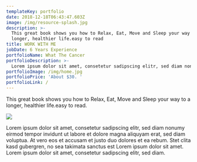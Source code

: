 ```yaml
---
templateKey: portfolio
date: 2018-12-18T06:43:47.603Z
image: /img/resource-splash.jpg
description: >-
  This great book shows you how to Relax, Eat, Move and Sleep your way to a
  longer, healthier life.easy to read 
title: WORK WITH ME
jobDate: 6 Years Experience
portfolioName: What The Cancer
portfolioDescription: >-
  Lorem ipsum dolor sit amet, consetetur sadipscing elitr, sed diam nonumy eirmod tempor invidunt ut labore et dolore magna aliquyam erat, sed diam voluptua. At vero eos et accusam et justo duo dolores et ea rebum. Stet clita kasd gubergren, no sea takimata sanctus est Lorem ipsum dolor sit amet. Lorem ipsum dolor sit amet, consetetur sadipscing elitr, sed diam.
portfolioImage: /img/home.jpg
portfolioPrice: 'About $30. '
portfolioLink: /
---
```

This great book shows you how to Relax, Eat, Move and Sleep your way to a longer, healthier life.easy to read.

![](/img/photo-1519895387466-5fc5e7bf8b3c.jpg)

Lorem ipsum dolor sit amet, consetetur sadipscing elitr, sed diam nonumy eirmod tempor invidunt ut labore et dolore magna aliquyam erat, sed diam voluptua. At vero eos et accusam et justo duo dolores et ea rebum. Stet clita kasd gubergren, no sea takimata sanctus est Lorem ipsum dolor sit amet. Lorem ipsum dolor sit amet, consetetur sadipscing elitr, sed diam.
